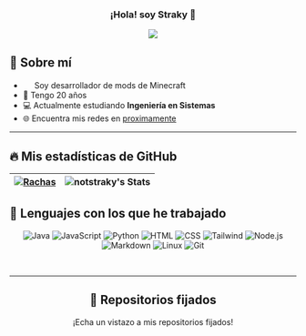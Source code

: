 
<h3 align="center">¡Hola! soy Straky</a> 👋</h3>

<p align="center">
    <img src="https://komarev.com/ghpvc/?username=notstraky&color=red"/> 
</p>

## 📖 Sobre mí

* <img src="https://cdn.discordapp.com/emojis/1124845167866806312.gif" width="16"/> Soy desarrollador de mods de Minecraft
* 🌱 Tengo 20 años
* 💻 Actualmente estudiando **Ingeniería en Sistemas**
* 🌐 Encuentra mis redes en [proximamente](proximamente)
  
<hr/>

## 🔥 Mis estadísticas de GitHub

| [![Rachas](https://streak-stats.demolab.com?user=notstraky&theme=dark&hide_border=true&locale=es)](https://streak-stats.demolab.com?user=notstraky&theme=dark&hide_border=true&locale=es) | ![notstraky's Stats](https://git-hub-stats-liard.vercel.app/api?username=notstraky&theme=dark&show_icons=true&hide_border=true&count_private=true) |
|--------------------------------------------------------------------------------------------------------------|-----------------------------------------------------------------------------------------------------------|

## 🌱 Lenguajes con los que he trabajado

<p align="center">
  <img alt="Java" src="https://custom-icon-badges.demolab.com/badge/Java-007396.svg?logo=java&logoColor=white">
  <img alt="JavaScript" src="https://img.shields.io/badge/JavaScript-F7DF1E.svg?logo=javascript&logoColor=black">
  <img alt="Python" src="https://img.shields.io/badge/Python-14354C.svg?logo=python&logoColor=white">
  <img alt="HTML" src="https://img.shields.io/badge/HTML-E34F26.svg?logo=html5&logoColor=white">
  <img alt="CSS" src="https://img.shields.io/badge/CSS-1572B6.svg?logo=css3&logoColor=white">
  <img alt="Tailwind" src="https://img.shields.io/badge/Tailwind%20CSS-06B6D4.svg?logo=tailwindcss&logoColor=white">
  <img alt="Node.js" src="https://img.shields.io/badge/Node.js-43853D.svg?logo=node.js&logoColor=white">
  <img alt="Markdown" src="https://img.shields.io/badge/Markdown-000000.svg?logo=markdown&logoColor=white">
  <img alt="Linux" src="https://img.shields.io/badge/Linux-FCC624.svg?logo=linux&logoColor=black">
  <img alt="Git" src="https://img.shields.io/badge/Git-F05032.svg?logo=git&logoColor=white">
</p>


<br/>


<hr/>

<h2 align="center">📌 Repositorios fijados </h2>
<p align="center">¡Echa un vistazo a mis repositorios fijados!</p>

